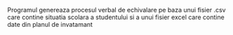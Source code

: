 Programul genereaza procesul verbal de echivalare pe baza unui fisier .csv care contine situatia scolara a studentului si a unui fisier excel care contine date din planul de invatamant
